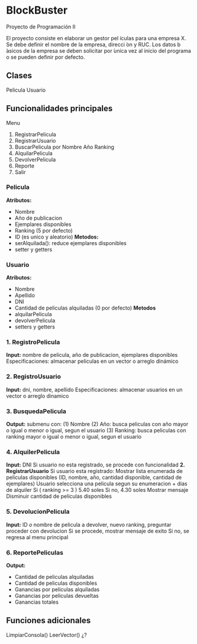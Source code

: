 # BlockBuster
Proyecto de Programación II

El proyecto consiste en elaborar un gestor pel ́ıculas para una empresa X. Se debe definir el nombre de la empresa, direcci ́on y RUC. Los datos b ́asicos de la empresa se deben solicitar por  ́unica vez al inicio del programa o se pueden definir por defecto.

## Clases
Pelicula
Usuario

## Funcionalidades principales
Menu
1. RegistrarPelicula
2. RegistrarUsuario
3. BuscarPelicula por
   Nombre
   Año
   Ranking
4. AlquilarPelicula
5. DevolverPelicula
6. Reporte
7. Salir

### Pelicula
**Atributos:**
- Nombre
- Año de publicacion
- Ejemplares disponibles
- Ranking (5 por defecto)
- ID (es unico y aleatorio)
  **Metodos:**
- serAlquilada(): reduce ejemplares disponibles
- setter y getters

### Usuario
**Atributos:**
- Nombre
- Apellido
- DNI
- Cantidad de peliculas alquiladas (0 por defecto)
  **Metodos**
- alquilarPelicula
- devolverPelicula
- setters y getters


### 1. RegistroPelicula
**Input:** nombre de pelicula, año de publicacion, ejemplares disponibles
Especificaciones: almacenar peliculas en un vector o arreglo dinámico

### 2. RegistroUsuario
**Input:** dni, nombre, apellido
Especificaciones: almacenar usuarios en un vector o arreglo dinamico

### 3. BusquedaPelicula
**Output:** submenu con:
(1) Nombre
(2) Año: busca peliculas con año mayor o igual o menor o igual, segun el usuario
(3) Ranking: busca peliculas con ranking mayor o igual o menor o igual, segun el usuario

### 4. AlquilerPelicula
**Input:** DNI
Si usuario no esta registrado, se procede con funcionalidad **2. RegistrarUsuario**
Si usuario esta registrado:
Mostrar lista enumerada de peliculas disponibles (ID, nombre, año, cantidad disponible, cantidad de ejemplares)
Usuario selecciona una pelicula segun su enumeracion + dias de alquiler
Si ( ranking >= 3 ) 5.40 soles
Si no, 4.30 soles
Mostrar mensaje
Disminuir cantidad de peliculas disponibles

### 5. DevolucionPelicula
**Input:** ID *o* nombre de pelicula a devolver, nuevo ranking, preguntar proceder con devolucion
Si se procede, mostrar mensaje de exito
Si no, se regresa al menu principal

### 6. ReportePeliculas
**Output:**
- Cantidad de peliculas alquiladas
- Cantidad de peliculas disponibles
- Ganancias por peliculas alquiladas
- Ganancias por peliculas devueltas
- Ganancias totales


## Funciones adicionales

LimpiarConsola()
LeerVector() ¿?







